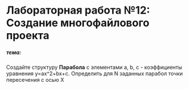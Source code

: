 # Лабораторная работа №12: Создание многофайлового проекта

##### тема:

Создайте структуру **Парабола** с элементами a, b, c - коэффициенты уравнения y=ax^2+bx+c. Определить для N заданных парабол точки пересечения с осью X